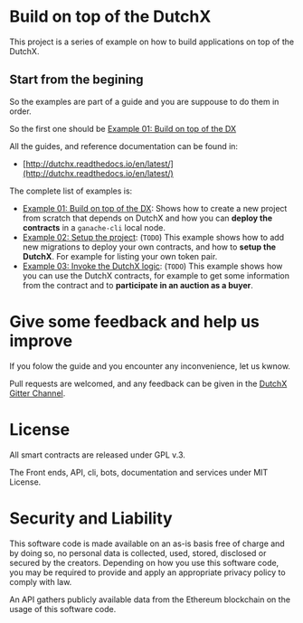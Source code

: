 # Build on top of the DutchX
This project is a series of example on how to build applications on top of the
DutchX.

## Start from the begining
So the examples are part of a guide and you are suppouse to do them in order.

So the first one should be [Example 01: Build on top of the DX](./example_01_build-of-top-of-dx/README.md)

All the guides, and reference documentation can be found in:
* [http://dutchx.readthedocs.io/en/latest/](http://dutchx.readthedocs.io/en/latest/)

The complete list of examples is:
* [Example 01: Build on top of the DX](./example_01_build-of-top-of-dx/README.md): 
Shows how to create a new project from scratch that depends on DutchX and
how you can **deploy the contracts** in a `ganache-cli` local node.
* [Example 02: Setup the project](./example_02_setup-the-project/README.md): 
(`TODO`) This example shows how to add new migrations to deploy your own 
contracts, and how to **setup the DutchX**. For example for listing your own token 
pair.
* [Example 03: Invoke the DutchX logic](./example_03_invoke-the-dutchx-logic/README.md):
(`TODO`) This example shows how you can use the DutchX contracts, for example to
 get some information from the contract and to **participate in an auction as a buyer**.

# Give some feedback and help us improve
If you folow the guide and you encounter any inconvenience, let us kwnow.

Pull requests are welcomed, and any feedback can be given in the 
[DutchX Gitter Channel](https://gitter.im/gnosis/DutchX).

# License
All smart contracts are released under GPL v.3.

The Front ends, API, cli, bots, documentation and services under MIT License.

# Security and Liability
This software code is made available on an as-is basis free of charge and by 
doing so, no personal data is collected, used, stored, disclosed or secured by 
the creators. Depending on how you use this software code, you may be required 
to provide and apply an appropriate privacy policy to comply with law.

An API gathers publicly available data from the Ethereum blockchain on the 
usage of this software code.